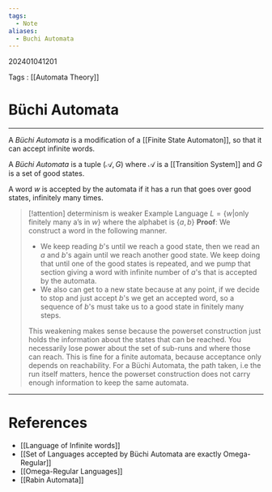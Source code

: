 ```yaml
---
tags:
  - Note
aliases:
  - Buchi Automata
---
```

202401041201

Tags : [[Automata Theory]]
# Büchi Automata
---
A *Büchi Automata* is a modification of a [[Finite State Automaton]], so that it can accept infinite words.

A *Büchi Automata* is a tuple $(\mathcal A,G)$ where $\mathcal A$ is a [[Transition  System]] and $G$ is a set of good states. 

A word $w$ is accepted by the automata if it has a run that goes over good states,  infinitely many times.

>[!attention] determinism is weaker
>Example Language $L=\{w| \text{only finitely many a's in }w\}$ where the alphabet is $\{a,b\}$
>**Proof**: We construct a word in the following manner.
>- We keep reading $b$'s until we reach a good state, then we read an $a$ and $b$'s again until we reach another good state. We keep doing that until one of the good states is repeated, and we pump that section giving a word with infinite number of $a$'s that is accepted by the automata.
>- We also can get to a new state because at any point, if we decide to stop and just accept $b$'s we get an accepted word, so a sequence of $b$'s must take us to a good state in finitely many steps.
>
>This weakening makes sense because the powerset construction just holds the information about the states that can be reached. You necessarily lose power about the set of sub-runs and where those can reach.
>This is fine for a finite automata, because acceptance only depends on reachability.
>For a Büchi Automata, the path taken, i.e the run itself matters, hence the powerset construction does not carry enough information to keep the same automata.

---
# References
- [[Language of Infinite words]]
- [[Set of Languages accepted by Büchi Automata are exactly Omega-Regular]]
- [[Omega-Regular Languages]]
- [[Rabin Automata]]